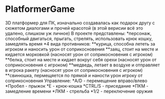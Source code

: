 # PlatformerGame
 3D платформер для ПК, изначально создавалась как подарок другу с сюжетом диалогами и прочей красотой (в этой верисии всё это удалено, слишком уж личное)
 В проекте представлены: 
 *персонаж, способный двигаться, прыгать, стрелять, использовать крюк кошку, замедлять время
 *4 вида противников:
 **курица, способна лететь за игроком и наносить урон от соприкосновения
 **заяц, стоит на месте и кидается морковкой (насносят урон от соприкосновения с игроком)
 **белка, стоит на месте и кидает вокруг себя орехи (насносят урон от соприкосновения с игроком)
 **медведь, летает в воздухе и отправляет в игрока ракету (насносят урон от соприкосновения с игроком)
 **свинюшка, пермещяется по прямой и наности урон игроку от соприкосновения
 Управление:
 *A/D - перемещение вправо/влево
 *Пробел - прыжок
 *E - крюк-кошка
 *CTRL/S - приседание
 *ПКМ - замедление времени
 *ЛКМ - стрельба
 *1/2 - переключение оружия
